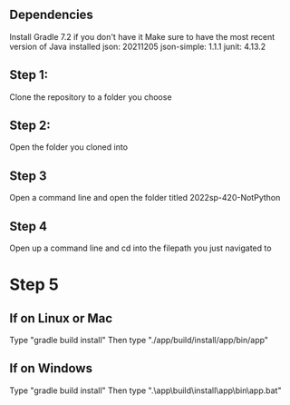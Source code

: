 ## Dependencies
Install Gradle 7.2 if you don't have it
Make sure to have the most recent version of Java installed
json: 20211205
json-simple: 1.1.1
junit: 4.13.2

## Step 1:
Clone the repository to a folder you choose

## Step 2:
Open the folder you cloned into

## Step 3
Open a command line and open the folder titled 2022sp-420-NotPython

## Step 4
Open up a command line and cd into the filepath you just navigated to

# Step 5
## If on Linux or Mac
Type "gradle build install"
Then type "./app/build/install/app/bin/app"

## If on Windows
Type "gradle build install"
Then type ".\app\build\install\app\bin\app.bat"
